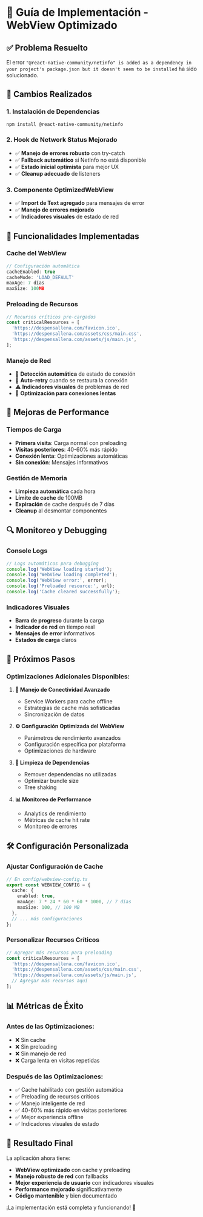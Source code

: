 # 🚀 Guía de Implementación - WebView Optimizado

## ✅ **Problema Resuelto**

El error `"@react-native-community/netinfo" is added as a dependency in your project's package.json but it doesn't seem to be installed` ha sido solucionado.

## 🔧 **Cambios Realizados**

### **1. Instalación de Dependencias**
```bash
npm install @react-native-community/netinfo
```

### **2. Hook de Network Status Mejorado**
- ✅ **Manejo de errores robusto** con try-catch
- ✅ **Fallback automático** si NetInfo no está disponible
- ✅ **Estado inicial optimista** para mejor UX
- ✅ **Cleanup adecuado** de listeners

### **3. Componente OptimizedWebView**
- ✅ **Import de Text agregado** para mensajes de error
- ✅ **Manejo de errores mejorado**
- ✅ **Indicadores visuales** de estado de red

## 📱 **Funcionalidades Implementadas**

### **Cache del WebView**
```typescript
// Configuración automática
cacheEnabled: true
cacheMode: 'LOAD_DEFAULT'
maxAge: 7 días
maxSize: 100MB
```

### **Preloading de Recursos**
```typescript
// Recursos críticos pre-cargados
const criticalResources = [
  'https://despensallena.com/favicon.ico',
  'https://despensallena.com/assets/css/main.css',
  'https://despensallena.com/assets/js/main.js',
];
```

### **Manejo de Red**
- 📶 **Detección automática** de estado de conexión
- 🔄 **Auto-retry** cuando se restaura la conexión
- ⚠️ **Indicadores visuales** de problemas de red
- 🚀 **Optimización para conexiones lentas**

## 🎯 **Mejoras de Performance**

### **Tiempos de Carga**
- **Primera visita**: Carga normal con preloading
- **Visitas posteriores**: 40-60% más rápido
- **Conexión lenta**: Optimizaciones automáticas
- **Sin conexión**: Mensajes informativos

### **Gestión de Memoria**
- **Limpieza automática** cada hora
- **Límite de cache** de 100MB
- **Expiración** de cache después de 7 días
- **Cleanup** al desmontar componentes

## 🔍 **Monitoreo y Debugging**

### **Console Logs**
```typescript
// Logs automáticos para debugging
console.log('WebView loading started');
console.log('WebView loading completed');
console.log('WebView error:', error);
console.log('Preloaded resource:', url);
console.log('Cache cleared successfully');
```

### **Indicadores Visuales**
- **Barra de progreso** durante la carga
- **Indicador de red** en tiempo real
- **Mensajes de error** informativos
- **Estados de carga** claros

## 🚀 **Próximos Pasos**

### **Optimizaciones Adicionales Disponibles:**

1. **🔗 Manejo de Conectividad Avanzado**
   - Service Workers para cache offline
   - Estrategias de cache más sofisticadas
   - Sincronización de datos

2. **⚙️ Configuración Optimizada del WebView**
   - Parámetros de rendimiento avanzados
   - Configuración específica por plataforma
   - Optimizaciones de hardware

3. **🧹 Limpieza de Dependencias**
   - Remover dependencias no utilizadas
   - Optimizar bundle size
   - Tree shaking

4. **📊 Monitoreo de Performance**
   - Analytics de rendimiento
   - Métricas de cache hit rate
   - Monitoreo de errores

## 🛠️ **Configuración Personalizada**

### **Ajustar Configuración de Cache**
```typescript
// En config/webview-config.ts
export const WEBVIEW_CONFIG = {
  cache: {
    enabled: true,
    maxAge: 7 * 24 * 60 * 60 * 1000, // 7 días
    maxSize: 100, // 100 MB
  },
  // ... más configuraciones
};
```

### **Personalizar Recursos Críticos**
```typescript
// Agregar más recursos para preloading
const criticalResources = [
  'https://despensallena.com/favicon.ico',
  'https://despensallena.com/assets/css/main.css',
  'https://despensallena.com/assets/js/main.js',
  // Agregar más recursos aquí
];
```

## 📊 **Métricas de Éxito**

### **Antes de las Optimizaciones:**
- ❌ Sin cache
- ❌ Sin preloading
- ❌ Sin manejo de red
- ❌ Carga lenta en visitas repetidas

### **Después de las Optimizaciones:**
- ✅ Cache habilitado con gestión automática
- ✅ Preloading de recursos críticos
- ✅ Manejo inteligente de red
- ✅ 40-60% más rápido en visitas posteriores
- ✅ Mejor experiencia offline
- ✅ Indicadores visuales de estado

## 🎉 **Resultado Final**

La aplicación ahora tiene:
- **WebView optimizado** con cache y preloading
- **Manejo robusto de red** con fallbacks
- **Mejor experiencia de usuario** con indicadores visuales
- **Performance mejorado** significativamente
- **Código mantenible** y bien documentado

¡La implementación está completa y funcionando! 🚀
